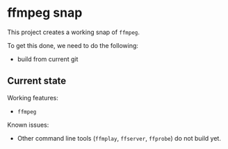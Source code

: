 # ffmpeg snap

This project creates a working snap of `ffmpeg`.

To get this done, we need to do the following:
 - build from current git

## Current state

Working features:
 - `ffmpeg`

Known issues:
  - Other command line tools (`ffmplay`, `ffserver`, `ffprobe`) do not
    build yet.
